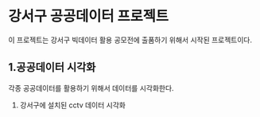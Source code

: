 # 강서구 공공데이터 프로젝트
이 프로젝트는 강서구 빅데이터 활용 공모전에 출품하기 위해서 시작된 프로젝트이다.

## 1.공공데이터 시각화
각종 공공데이터를 활용하기 위해서 데이터를 시각화한다.
1. 강서구에 설치된 cctv 데이터 시각화